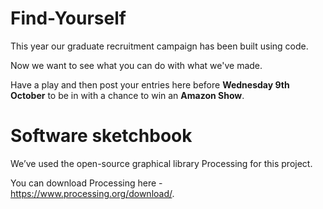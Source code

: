 # Find-Yourself
This year our graduate recruitment campaign has been built using code. 

Now we want to see what you can do with what we've made. 

Have a play and then post your entries here before **Wednesday 9th October** to be in with a chance to win an **Amazon Show**.

# Software sketchbook
We’ve used the open-source graphical library Processing for this project.

You can download Processing here - https://www.processing.org/download/.
